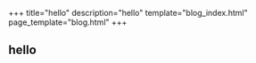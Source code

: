 +++
title="hello"
description="hello"
template="blog_index.html"
page_template="blog.html"
+++
## hello

